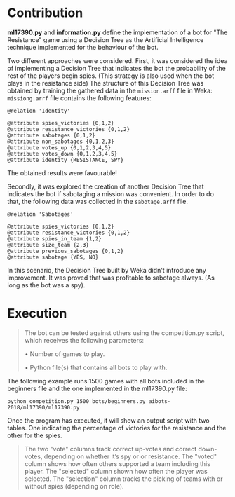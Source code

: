 # Contribution

**ml17390.py** and **information.py** define the implementation of a bot for "The Resistance" game 
using a Decision Tree as the Artificial Intelligence technique implemented for the behaviour of the bot.

Two different approaches were considered. First, it was considered the idea of implementing a Decision Tree that indicates the bot the probability of the rest of the players begin spies. (This strategy is also used when the bot plays in the resistance side)
The structure of this Decision Tree was obtained by training the gathered data in the ` mission.arff ` file in Weka:
` missiong.arrf ` file contains the following features:

``` 
@relation 'Identity'

@attribute spies_victories {0,1,2}
@attribute resistance_victories {0,1,2}
@attribute sabotages {0,1,2}
@attribute non_sabotages {0,1,2,3}
@attribute votes_up {0,1,2,3,4,5}
@attribute votes_down {0,1,2,3,4,5}
@attribute identity {RESISTANCE, SPY} 

```

The obtained results were favourable!

Secondly, it was explored the creation of another Decision Tree that indicates the bot if sabotaging a mission was convenient.
In order to do that, the following data was collected in the ` sabotage.arff ` file.

``` 
@relation 'Sabotages'

@attribute spies_victories {0,1,2}
@attribute resistance_victories {0,1,2}
@attribute spies_in_team {1,2}
@attribute size_team {2,3}
@attribute previous_sabotages {0,1,2}
@attribute sabotage {YES, NO} 

```

In this scenario, the Decision Tree built by Weka didn't introduce any improvement. It was proved that was profitable to sabotage always. (As long as the bot was a spy).


# Execution

> The bot can be tested against others using the competition.py script, which receives the following parameters:
>
> • Number of games to play.
>
> • Python file(s) that contains all bots to play with.

The following example runs 1500 games with all bots included in the beginners file and the one implemented in the ml17390.py file:

` python competition.py 1500 bots/beginners.py aibots-2018/ml17390/ml17390.py `

Once the program has executed, it will show an output script with two tables. One indicating the percentage of victories for the resistance and the other for the spies.
> The two "vote" columns track correct up-votes and correct down-votes, depending on whether it’s spy or or resistance. 
> The "voted" column shows how often others supported a team including this player. 
> The "selected" column shown how often the player was selected.
> The "selection" column tracks the picking of teams with or without spies (depending on role).
